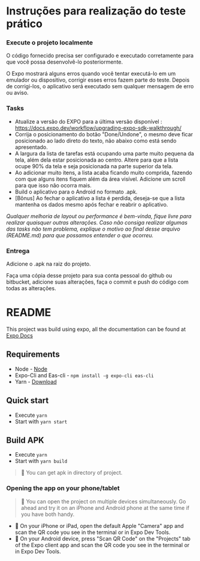 # Instruções para realização do teste prático

### Execute o projeto localmente

O código fornecido precisa ser configurado e executado corretamente para que você possa desenvolvê-lo posteriormente.

O Expo mostrará alguns erros quando você tentar executá-lo em um emulador ou dispositivo, corrigir esses erros fazem parte do teste. Depois de corrigi-los, o aplicativo será executado sem qualquer mensagem de erro ou aviso.

### Tasks

* Atualize a versão do EXPO para a última versão disponível : https://docs.expo.dev/workflow/upgrading-expo-sdk-walkthrough/
* Corrija o posicionamento do botão "Done/Undone", o mesmo deve ficar posicionado ao lado direto do texto, não abaixo como está sendo apresentado.
* A largura da lista de tarefas está ocupando uma parte muito pequena da tela, além dela estar posicionada ao centro. Altere para que a lista ocupe 90% da tela e seja posicionada na parte superior da tela.
* Ao adicionar muito itens, a lista acaba ficando muito comprida, fazendo com que alguns itens fiquem além da área visível. Adicione um scroll para que isso não ocorra mais.
* Build o aplicativo para o Android no formato .apk.
* [Bônus] Ao fechar o aplicativo a lista é perdida, deseja-se que a lista mantenha os dados mesmo após fechar e reabrir o aplicativo.
 
_Qualquer melhoria de layout ou performance é bem-vinda, fique livre para realizar quaisquer outras alterações. Caso não consiga realizar algumas das tasks não tem problema, explique o motivo ao final desse arquivo (README.md) para que possamos entender o que ocorreu._
 
### Entrega

Adicione o .apk na raiz do projeto.

Faça uma cópia desse projeto para sua conta pessoal do github ou bitbucket, adicione suas alterações, faça o commit e push do código com todas as alterações.

# README #

This project was build using expo, all the documentation can be found at [Expo Docs]
 
[Expo Docs]: https://docs.expo.io

## Requirements

* Node - [Node](https://nodejs.org/en/)
* Expo-Cli and Eas-cli - `npm install -g expo-cli eas-cli`
* Yarn - [Download](https://classic.yarnpkg.com/en/docs/install/#windows-stable)

## Quick start
 
* Execute `yarn`
* Start with `yarn start`

## Build APK
 
* Execute `yarn`
* Start with `yarn build`
  
> 👨 You can get apk in directory of project.

### Opening the app on your phone/tablet

> 👨 You can open the project on multiple devices simultaneously. Go ahead and try it on an iPhone and Android phone at the same time if you have both handy.

* 🍎 On your iPhone or iPad, open the default Apple "Camera" app and scan the QR code you see in the terminal or in Expo Dev Tools.
* 🤖 On your Android device, press "Scan QR Code" on the "Projects" tab of the Expo client app and scan the QR code you see in the terminal or in Expo Dev Tools.
